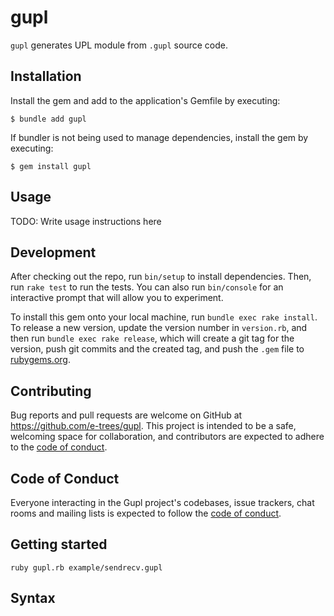 # gupl

`gupl` generates UPL module from `.gupl` source code.

## Installation

Install the gem and add to the application's Gemfile by executing:

    $ bundle add gupl

If bundler is not being used to manage dependencies, install the gem by executing:

    $ gem install gupl

## Usage

TODO: Write usage instructions here

## Development

After checking out the repo, run `bin/setup` to install dependencies. Then, run `rake test` to run the tests. You can also run `bin/console` for an interactive prompt that will allow you to experiment.

To install this gem onto your local machine, run `bundle exec rake install`. To release a new version, update the version number in `version.rb`, and then run `bundle exec rake release`, which will create a git tag for the version, push git commits and the created tag, and push the `.gem` file to [rubygems.org](https://rubygems.org).

## Contributing

Bug reports and pull requests are welcome on GitHub at https://github.com/e-trees/gupl. This project is intended to be a safe, welcoming space for collaboration, and contributors are expected to adhere to the [code of conduct](https://github.com/e-trees/gupl/blob/master/CODE_OF_CONDUCT.md).

## Code of Conduct

Everyone interacting in the Gupl project's codebases, issue trackers, chat rooms and mailing lists is expected to follow the [code of conduct](https://github.com/e-trees/gupl/blob/master/CODE_OF_CONDUCT.md).

## Getting started

```
ruby gupl.rb example/sendrecv.gupl
```

## Syntax
